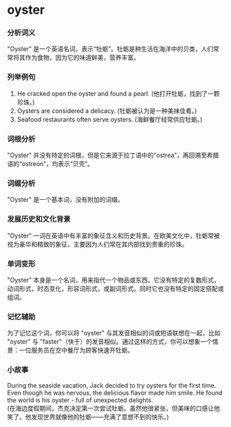 # oyster

### 分析词义

  

"Oyster" 是一个英语名词，表示“牡蛎”。牡蛎是种生活在海洋中的贝类，人们常常将其作为食物，因为它的味道鲜美，营养丰富。

  

### 列举例句

  

1.  He cracked open the oyster and found a pearl. (他打开牡蛎，找到了一颗珍珠。)
2.  Oysters are considered a delicacy. (牡蛎被认为是一种美味佳肴。)
3.  Seafood restaurants often serve oysters. (海鲜餐厅经常供应牡蛎。)

  

### 词根分析

  

"Oyster" 并没有特定的词根，但是它来源于拉丁语中的“ostrea”，再回溯至希腊语的“ostreon”，均表示“贝壳”。

  

### 词缀分析

  

"Oyster" 是一个基本词，没有附加的词缀。

  

### 发展历史和文化背景

  

"Oyster" 一词在英语中有丰富的象征含义和历史背景。在欧美文化中，牡蛎常被视为豪华和精致的象征，主要因为人们常在其内部找到贵重的珍珠。

  

### 单词变形

  

"Oyster" 本身是一个名词，用来指代一个物品或东西。它没有特定的复数形式，动词形式，时态变化，形容词形式，或副词形式。同时它也没有特定的固定搭配或组词。

  

### 记忆辅助

  

为了记忆这个词，你可以将 "oyster" 与其发音相似的词或短语联想在一起，比如 "oyster" 与 "faster"（快于）的发音相似。通过这样的方式，你可以想象一个情景：一位服务员在空中餐厅为顾客快速开牡蛎。

  

### 小故事

  

During the seaside vacation, Jack decided to try oysters for the first time. Even though he was nervous, the delicious flavor made him smile. He found the world is his oyster - full of unexpected delights.  
(在海边度假期间，杰克决定第一次尝试牡蛎。虽然他很紧张，但美味的口感让他笑了。他发现世界就像他的牡蛎——充满了意想不到的快乐。)
